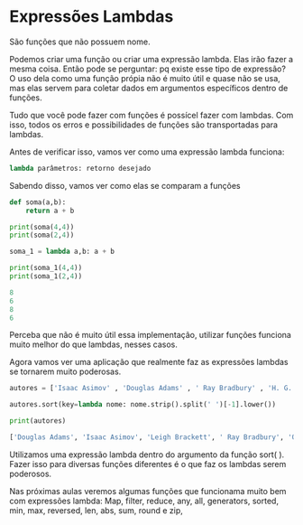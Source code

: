 # Expressões Lambdas

São funções que não possuem nome. 

Podemos criar uma função ou criar uma expressão lambda. Elas irão fazer a mesma coisa. Então pode se perguntar: pq existe esse tipo de expressão? 
O uso dela como uma função própia não é muito útil e quase não se usa, mas elas servem para coletar dados em argumentos específicos dentro de funções.

Tudo que você pode fazer com funções é possícel fazer com lambdas. Com isso, todos os erros e possibilidades de funções são transportadas para lambdas.

Antes de verificar isso, vamos ver como uma expressão lambda funciona:

```Python
lambda parâmetros: retorno desejado
```

Sabendo disso, vamos ver como elas se comparam a funções

```Python
def soma(a,b):
    return a + b

print(soma(4,4))
print(soma(2,4))

soma_1 = lambda a,b: a + b

print(soma_1(4,4))
print(soma_1(2,4))
```

```Python
8
6
8
6
```

Perceba que não é muito útil essa implementação, utilizar funções funciona muito melhor do que lambdas, nesses casos.

Agora vamos ver uma aplicação que realmente faz as expressões lambdas se tornarem muito poderosas.

```Python
autores = ['Isaac Asimov' , 'Douglas Adams' , ' Ray Bradbury' , 'H. G. Wells' , 'Robert Heinlei' , 'Leigh Brackett', 'Arthur C. Clarkel', 'Frank Herbert' , 'Orson Scott Card'] 

autores.sort(key=lambda nome: nome.strip().split(' ')[-1].lower())

print(autores)
```

```Python
['Douglas Adams', 'Isaac Asimov', 'Leigh Brackett', ' Ray Bradbury', 'Orson Scott Card', 'Arthur C. Clarkel', 'Robert Heinlei', 'Frank Herbert', 'H. G. Wells']
```

Utilizamos uma expressão lambda dentro do argumento da função sort( ). Fazer isso para diversas funções diferentes é o que faz os lambdas serem poderosos.

Nas próximas aulas veremos algumas funções que funcionama muito bem com expressões lambda: Map, filter, reduce, any, all, generators, sorted, min, max, reversed, len, abs, sum, round e zip,
